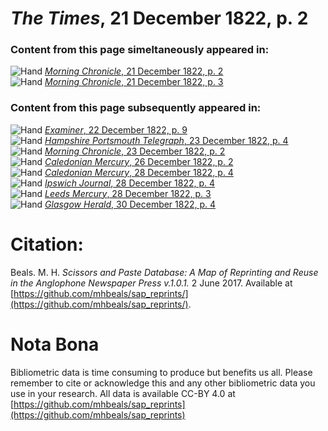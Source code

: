 # *The Times*, 21 December 1822, p. 2  
  
### Content from this page simeltaneously appeared in:  
![Hand](http://scissorsandpaste.net/wp-content/uploads/2017/06/smallhandpointer.png) [*Morning Chronicle*, 21 December 1822, p. 2](https://mhbeals.github.io/sap_html/Morning-Chronicle/Morning-Chronicle-21-December-1822-p-2)  
![Hand](http://scissorsandpaste.net/wp-content/uploads/2017/06/smallhandpointer.png) [*Morning Chronicle*, 21 December 1822, p. 3](https://mhbeals.github.io/sap_html/Morning-Chronicle/Morning-Chronicle-21-December-1822-p-3)  
  
### Content from this page subsequently appeared in:  
![Hand](http://scissorsandpaste.net/wp-content/uploads/2017/06/smallhandpointer.png) [*Examiner*, 22 December 1822, p. 9](https://mhbeals.github.io/sap_html/Examiner/Examiner-22-December-1822-p-9)  
![Hand](http://scissorsandpaste.net/wp-content/uploads/2017/06/smallhandpointer.png) [*Hampshire Portsmouth Telegraph*, 23 December 1822, p. 4](https://mhbeals.github.io/sap_html/Hampshire-Portsmouth-Telegraph/Hampshire-Portsmouth-Telegraph-23-December-1822-p-4)  
![Hand](http://scissorsandpaste.net/wp-content/uploads/2017/06/smallhandpointer.png) [*Morning Chronicle*, 23 December 1822, p. 2](https://mhbeals.github.io/sap_html/Morning-Chronicle/Morning-Chronicle-23-December-1822-p-2)  
![Hand](http://scissorsandpaste.net/wp-content/uploads/2017/06/smallhandpointer.png) [*Caledonian Mercury*, 26 December 1822, p. 2](https://mhbeals.github.io/sap_html/Caledonian-Mercury/Caledonian-Mercury-26-December-1822-p-2)  
![Hand](http://scissorsandpaste.net/wp-content/uploads/2017/06/smallhandpointer.png) [*Caledonian Mercury*, 28 December 1822, p. 4](https://mhbeals.github.io/sap_html/Caledonian-Mercury/Caledonian-Mercury-28-December-1822-p-4)  
![Hand](http://scissorsandpaste.net/wp-content/uploads/2017/06/smallhandpointer.png) [*Ipswich Journal*, 28 December 1822, p. 4](https://mhbeals.github.io/sap_html/Ipswich-Journal/Ipswich-Journal-28-December-1822-p-4)  
![Hand](http://scissorsandpaste.net/wp-content/uploads/2017/06/smallhandpointer.png) [*Leeds Mercury*, 28 December 1822, p. 3](https://mhbeals.github.io/sap_html/Leeds-Mercury/Leeds-Mercury-28-December-1822-p-3)  
![Hand](http://scissorsandpaste.net/wp-content/uploads/2017/06/smallhandpointer.png) [*Glasgow Herald*, 30 December 1822, p. 4](https://mhbeals.github.io/sap_html/Glasgow-Herald/Glasgow-Herald-30-December-1822-p-4)  


# Citation: 

Beals. M. H. *Scissors and Paste Database: A Map of Reprinting and Reuse in the Anglophone Newspaper Press v.1.0.1.* 2 June 2017. Available at [https://github.com/mhbeals/sap_reprints/](https://github.com/mhbeals/sap_reprints/). 

# Nota Bona

Bibliometric data is time consuming to produce but benefits us all. Please remember to cite or acknowledge this and any other bibliometric data you use in your research. All data is available CC-BY 4.0 at [https://github.com/mhbeals/sap_reprints](https://github.com/mhbeals/sap_reprints)